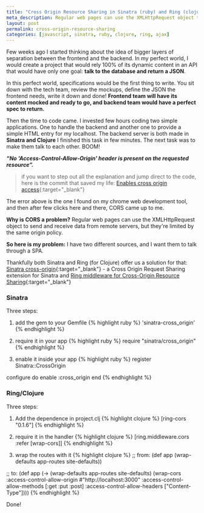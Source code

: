```yaml
---
title: "Cross Origin Resource Sharing in Sinatra (ruby) and Ring (clojure) - CORS"
meta_description: Regular web pages can use the XMLHttpRequest object to send and receive data from remote servers, but they're limited by the same origin policy.
layout: post
permalink: cross-origin-resource-sharing
categories: [javascript, sinatra, ruby, clojure, ring, ajax]
---
```

Few weeks ago I started thinking about the idea of bigger layers of separation between the frontend and the backend. In my perfect world, I would create a project that would rely 100% of its dynamic content in an API that would have only one goal: **talk to the database and return a JSON**.

In this perfect world, specifications would be the first thing to write. You sit down with the tech team, review the mockups, define the JSON the frontend needs, write it down and done! **Frontend team will have its content mocked and ready to go, and backend team would have a perfect spec to return.**

Then the time to code came. I invested few hours coding two simple applications. One to handle the backend and another one to provide a simple HTML entry for my localhost. The backend server is both made in **Sinatra and Clojure** I finished this task in few minutes. The next task was to make them talk to each other. BOOM!

***“No 'Access-Control-Allow-Origin' header is present on the requested resource”.***

> if you want to step out all the explanation and jump direct to the code, here is the commit that saved my life: [Enables cross origin access](https://github.com/fellipebrito/front-back-case/commit/5dede83ab8ae5ab320fe2041160c07e18e7f4b7e){:target="_blank"}

The error above is the one I found on my chrome web development tool, and then after few clicks here and there, CORS came up to me.

**Why  is CORS a problem?**
Regular web pages can use the XMLHttpRequest object to send and receive data from remote servers, but they're limited by the same origin policy.

**So here is my problem:** I have two different sources, and I want them to talk through a SPA.

Thankfully both Sinatra and Ring (for Clojure) offer us a solution for that: [Sinatra cross-origin](https://github.com/britg/sinatra-cross_origin){:target="_blank"} - a Cross Origin Request Sharing extension for Sinatra and [Ring middleware for Cross-Origin Resource Sharing](https://github.com/r0man/ring-cors){:target="_blank"}

### Sinatra
Three steps:

1) add the gem to your Gemfile
{% highlight ruby %}
'sinatra-cross_origin'
{% endhighlight %}

2) require it in your app
{% highlight ruby %}
require "sinatra/cross_origin"
{% endhighlight %}

3) enable it inside your app
{% highlight ruby %}
register Sinatra::CrossOrigin

configure do
  enable :cross_origin
end
{% endhighlight %}

### Ring/Clojure
Three steps:

1) Add the dependence in project.clj
{% highlight clojure %}
[ring-cors "0.1.6"]
{% endhighlight %}

2) require it in the handler
{% highlight clojure %}
[ring.middleware.cors :refer [wrap-cors]]
{% endhighlight %}

3) wrap the routes with it
{% highlight clojure %}
;; from:
(def app
  (wrap-defaults app-routes site-defaults))


;; to:
(def app 
  (-> (wrap-defaults app-routes site-defaults)
      (wrap-cors :access-control-allow-origin #"http://localhost:3000"
                 :access-control-allow-methods [:get :put :post]
                 :access-control-allow-headers ["Content-Type"])))
{% endhighlight %}

Done!

